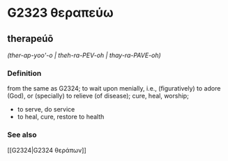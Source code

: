 # G2323 θεραπεύω

## therapeúō

_(ther-ap-yoo'-o | theh-ra-PEV-oh | thay-ra-PAVE-oh)_

### Definition

from the same as G2324; to wait upon menially, i.e., (figuratively) to adore (God), or (specially) to relieve (of disease); cure, heal, worship; 

- to serve, do service
- to heal, cure, restore to health

### See also

[[G2324|G2324 θεράπων]]
